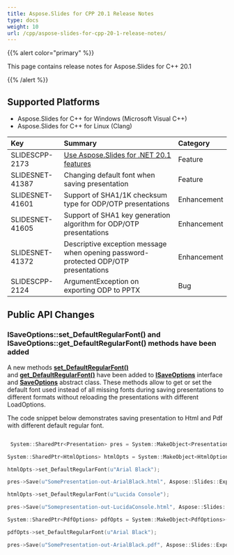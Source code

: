```yaml
---
title: Aspose.Slides for CPP 20.1 Release Notes
type: docs
weight: 10
url: /cpp/aspose-slides-for-cpp-20-1-release-notes/
---
```


{{% alert color="primary" %}} 

This page contains release notes for Aspose.Slides for C++ 20.1

{{% /alert %}} 
## **Supported Platforms**
- Aspose.Slides for C++ for Windows (Microsoft Visual C++)
- Aspose.Slides for C++ for Linux (Clang)



|**Key**|**Summary**|**Category**|
| :- | :- | :- |
|SLIDESCPP-2173|[Use Aspose.Slides for .NET 20.1 features](https://docs.aspose.com/display/slidesnet/Aspose.Slides+for+.NET+20.1+Release+Notes)|Feature|
|SLIDESNET-41387|Changing default font when saving presentation|Feature|
|SLIDESNET-41601|Support of SHA1/1K checksum type for ODP/OTP presentations|Enhancement|
|SLIDESNET-41605|Support of SHA1 key generation algorithm for ODP/OTP presentations|Enhancement|
|SLIDESNET-41372|Descriptive exception message when opening password-protected ODP/OTP presentations|Enhancement|
|SLIDESCPP-2124|ArgumentException on exporting ODP to PPTX|Bug|
## **Public API Changes**
### **ISaveOptions::set_DefaultRegularFont() and ISaveOptions::get_DefaultRegularFont() methods have been added**
A new methods [**set_DefaultRegularFont()**](https://apireference.aspose.com/cpp/slides/class/aspose.slides.export.i_save_options/#a9df129ea6e65c8196e08173799a10492)  and [**get_DefaultRegularFont()**](https://apireference.aspose.com/cpp/slides/class/aspose.slides.export.i_save_options/#a8801b854fafb28cd0b899796c004e160) have been added to [**ISaveOptions**](https://apireference.aspose.com/cpp/slides/class/aspose.slides.export.i_save_options/) interface and [**SaveOptions**](https://apireference.aspose.com/cpp/slides/class/aspose.slides.export.save_options/) abstract class.
These methods allow to get or set the default font used instead of all missing fonts during saving presentations to different formats without reloading the presentations with different LoadOptions.

The code snippet below demonstrates saving presentation to Html and Pdf with different default regular font.



``` cpp

 System::SharedPtr<Presentation> pres = System::MakeObject<Presentation>(u"SomePresentation.pptx");

System::SharedPtr<HtmlOptions> htmlOpts = System::MakeObject<HtmlOptions>();

htmlOpts->set_DefaultRegularFont(u"Arial Black");

pres->Save(u"SomePresentation-out-ArialBlack.html", Aspose::Slides::Export::SaveFormat::Html, htmlOpts);

htmlOpts->set_DefaultRegularFont(u"Lucida Console");

pres->Save(u"Somepresentation-out-LucidaConsole.html", Aspose::Slides::Export::SaveFormat::Html, htmlOpts);

System::SharedPtr<PdfOptions> pdfOpts = System::MakeObject<PdfOptions>();

pdfOpts->set_DefaultRegularFont(u"Arial Black");

pres->Save(u"SomePresentation-out-ArialBlack.pdf", Aspose::Slides::Export::SaveFormat::Pdf, pdfOpts);

```




